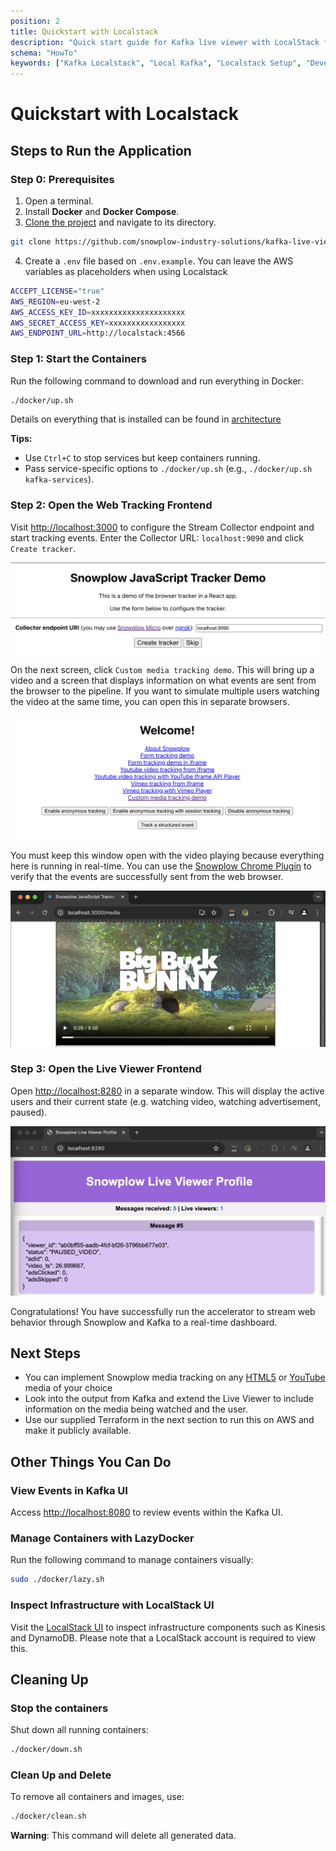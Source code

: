 ```yaml
---
position: 2
title: Quickstart with Localstack
description: "Quick start guide for Kafka live viewer with LocalStack for behavioral data streaming development."
schema: "HowTo"
keywords: ["Kafka Localstack", "Local Kafka", "Localstack Setup", "Development Kafka", "Local Stream", "Kafka Development"]
---
```


# Quickstart with Localstack

## Steps to Run the Application

### Step 0: Prerequisites

1. Open a terminal.
2. Install **Docker** and **Docker Compose**.
3. [Clone the project](https://github.com/snowplow-industry-solutions/kafka-live-viewer-profiles) and navigate to its directory.
```bash
git clone https://github.com/snowplow-industry-solutions/kafka-live-viewer-profiles.git
```
4. Create a `.env` file based on `.env.example`. You can leave the AWS variables as placeholders when using Localstack
```bash
ACCEPT_LICENSE="true"
AWS_REGION=eu-west-2
AWS_ACCESS_KEY_ID=xxxxxxxxxxxxxxxxxxxxx
AWS_SECRET_ACCESS_KEY=xxxxxxxxxxxxxxxxx
AWS_ENDPOINT_URL=http://localstack:4566
```

### Step 1: Start the Containers

Run the following command to download and run everything in Docker:

```bash
./docker/up.sh
```
Details on everything that is installed can be found in [architecture](/tutorials/kafka-live-viewer-profiles/introduction#architecture)

**Tips:**
- Use `Ctrl+C` to stop services but keep containers running.
- Pass service-specific options to `./docker/up.sh` (e.g., `./docker/up.sh kafka-services`).

### Step 2: Open the Web Tracking Frontend

Visit [http://localhost:3000](http://localhost:3000) to configure the Stream Collector endpoint and start tracking events. Enter the Collector URL: `localhost:9090` and click `Create tracker`.

![First page of tracking website](images/tracker-demo.png)

On the next screen, click `Custom media tracking demo`. This will bring up a video and a screen that displays information on what events are sent from the browser to the pipeline. If you want to simulate multiple users watching the video at the same time, you can open this in separate browsers.

![Welcome page on tracking website](images/welcome-page.png)

You must keep this window open with the video playing because everything here is running in real-time. You can use the [Snowplow Chrome Plugin](https://chromewebstore.google.com/detail/snowplow-inspector/maplkdomeamdlngconidoefjpogkmljm?hl=en&pli=1) to verify that the events are successfully sent from the web browser.

![Video playing on the website](images/video.png)

### Step 3: Open the Live Viewer Frontend

Open [http://localhost:8280](http://localhost:8280) in a separate window. This will display the active users and their current state (e.g. watching video, watching advertisement, paused).

![Live viewer frontend](images/live-viewer.png)

Congratulations! You have successfully run the accelerator to stream web behavior through Snowplow and Kafka to a real-time dashboard.

## Next Steps
- You can implement Snowplow media tracking on any [HTML5](/docs/sources/trackers/web-trackers/tracking-events/media/html5/) or [YouTube](/docs/sources/trackers/web-trackers/tracking-events/media/youtube/) media of your choice
- Look into the output from Kafka and extend the Live Viewer to include information on the media being watched and the user.
- Use our supplied Terraform in the next section to run this on AWS and make it publicly available.

## Other Things You Can Do

### View Events in Kafka UI

Access [http://localhost:8080](http://localhost:8080) to review events within the Kafka UI.

### Manage Containers with LazyDocker

Run the following command to manage containers visually:

```bash
sudo ./docker/lazy.sh
```

### Inspect Infrastructure with LocalStack UI

Visit the [LocalStack UI](https://app.localstack.cloud/) to inspect infrastructure components such as Kinesis and DynamoDB. Please note that a LocalStack account is required to view this.

## Cleaning Up

### Stop the containers

Shut down all running containers:

```bash
./docker/down.sh
```

### Clean Up and Delete

To remove all containers and images, use:

```bash
./docker/clean.sh
```

**Warning**: This command will delete all generated data.
